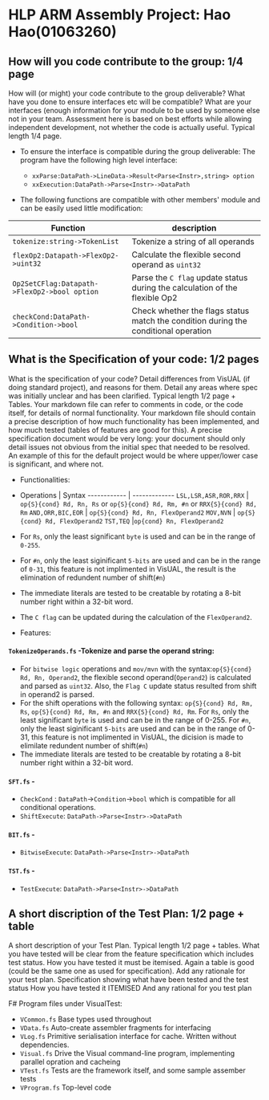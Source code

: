 # HLP ARM Assembly Project: Hao Hao(01063260)

## How will you code contribute to the group:  1/4 page
How will (or might) your code contribute to the group deliverable? What have you done to ensure interfaces etc will be compatible? What are your interfaces (enough information for your module to be used by someone else not in your team. Assessment here is based on best efforts while allowing independent development, not whether the code is actually useful. Typical length 1/4 page.

* To ensure the interface is compatible during the group deliverable:
The program have the following high level interface:
    * `xxParse:DataPath->LineData->Result<Parse<Instr>,string> option`
    * `xxExecution:DataPath->Parse<Instr>->DataPath`
    
* The following functions are compatible with other members' module and can be easily used little modification:
  
Function | description
------------ | -------------
`tokenize:string->TokenList` | Tokenize a string of all operands
`flexOp2:Datapath->FlexOp2->uint32` | Calculate the flexible second operand as `uint32`
`Op2SetCFlag:Datapath->FlexOp2->bool option` |  Parse the `C flag` update status during the calculation of the flexible Op2
`checkCond:DataPath->Condition->bool` | Check whether the flags status match the condition during the conditional operation
  
    





## What is the Specification of your code:  1/2 pages
What is the specification of your code? Detail differences from VisUAL (if doing standard project), and reasons for them. Detail any areas where spec was initially unclear and has been clarified. Typical length 1/2 page + Tables.
Your markdown file can refer to comments in code, or the code itself, for details of normal functionality.
Your markdown file should contain a precise description of how much functionality has been implemented, and how much tested (tables of features are good for this).
A precise specification document would be very long: your document should only detail issues not obvious from the initial spec that needed to be resolved. An example of this for the default project would be where upper/lower case is significant, and where not.

* Functionalities:
* Operations | Syntax
------------ | -------------
`LSL,LSR,ASR,ROR,RRX` | `op{S}{cond} Rd, Rn, Rs` or  `op{S}{cond} Rd, Rm, #n` or `RRX{S}{cond} Rd, Rm`
`AND,ORR,BIC,EOR` | `op{S}{cond} Rd, Rn, FlexOperand2`
`MOV,NVN` | `op{S}{cond} Rd, FlexOperand2`
`TST,TEQ` |`op{cond} Rn, FlexOperand2`

* For `Rs`, only the least significant `byte` is used and can be in the range of `0-255`.
* For `#n`, only the least siginificant `5-bits` are used and can be in the range of `0-31`, this feature is not implimented in VisUAL, the result is the elimination of redundent number of shift(`#n`)
* The immediate literals are tested to be creatable by rotating a 8-bit number right within a 32-bit word.
* The `C flag` can be updated during the calculation of the `FlexOperand2`.


* Features:
#### `TokenizeOperands.fs` -Tokenize and parse the operand string:
   * For `bitwise logic` operations and `mov/mvn` with the syntax:`op{S}{cond} Rd, Rn, Operand2`, the flexible second operand(`Operand2`) is calculated and parsed as `uint32`. Also, the `Flag C` update status resulted from shift in operand2 is parsed.
   * For the shift operations with the following syntax:
      `op{S}{cond} Rd, Rm, Rs`,
      `op{S}{cond} Rd, Rm, #n`  and
      `RRX{S}{cond} Rd, Rm`.
     For `Rs`, only the least significant `byte` is used and can be in the range of 0-255.
     For `#n`, only the least siginificant `5-bits` are used and can be in the range of 0-31, this feature is not implimented in VisUAL, the dicision is made to elimilate redundent number of shift(`#n`)
   * The immediate literals are tested to be creatable by rotating a 8-bit number right within a 32-bit word.

####  `SFT.fs` -
* `CheckCond` : `DataPath`->`Condition`->`bool` which is compatible for all conditional operations.
* `ShiftExecute`: `DataPath->Parse<Instr>->DataPath`

#### `BIT.fs` -
* `BitwiseExecute`: `DataPath->Parse<Instr>->DataPath`

####  `TST.fs` -
* `TestExecute`: `DataPath->Parse<Instr>->DataPath`

## A short discription of the Test Plan:  1/2 page + table
A short description of your Test Plan. Typical length 1/2 page + tables. What you have tested will be clear from the feature specification which includes test status. How you have tested it must be itemised. Again a table is good (could be the same one as used for specification). Add any rationale for your test plan.
Specification showing what have been tested and the test status
How you have tested it ITEMISED
And any rational for you test plan



F# Program files under VisualTest:

* `VCommon.fs` Base types used throughout
* `VData.fs` Auto-create assembler fragments for interfacing
* `VLog.fs` Primitive serialisation interface for cache. Written without dependencies.
* `Visual.fs` Drive the Visual command-line program, implementing parallel opration and cacheing
* `VTest.fs` Tests are the framework itself, and some sample assember tests
* `VProgram.fs` Top-level code






